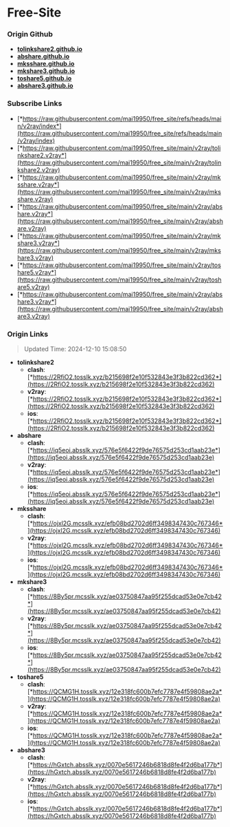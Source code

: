 # Free-Site

### Origin Github

- [**tolinkshare2.github.io**](https://github.com/tolinkshare2/tolinkshare2.github.io)
- [**abshare.github.io**](https://github.com/abshare/abshare.github.io)
- [**mksshare.github.io**](https://github.com/mksshare/mksshare.github.io)
- [**mkshare3.github.io**](https://github.com/mkshare3/mkshare3.github.io)
- [**toshare5.github.io**](https://github.com/toshare5/toshare5.github.io)
- [**abshare3.github.io**](https://github.com/abshare3/abshare3.github.io)

### Subscribe Links

- [*https://raw.githubusercontent.com/mai19950/free_site/refs/heads/main/v2ray/index*](https://raw.githubusercontent.com/mai19950/free_site/refs/heads/main/v2ray/index)
- [*https://raw.githubusercontent.com/mai19950/free_site/main/v2ray/tolinkshare2.v2ray*](https://raw.githubusercontent.com/mai19950/free_site/main/v2ray/tolinkshare2.v2ray)
- [*https://raw.githubusercontent.com/mai19950/free_site/main/v2ray/mksshare.v2ray*](https://raw.githubusercontent.com/mai19950/free_site/main/v2ray/mksshare.v2ray)
- [*https://raw.githubusercontent.com/mai19950/free_site/main/v2ray/abshare.v2ray*](https://raw.githubusercontent.com/mai19950/free_site/main/v2ray/abshare.v2ray)
- [*https://raw.githubusercontent.com/mai19950/free_site/main/v2ray/mkshare3.v2ray*](https://raw.githubusercontent.com/mai19950/free_site/main/v2ray/mkshare3.v2ray)
- [*https://raw.githubusercontent.com/mai19950/free_site/main/v2ray/toshare5.v2ray*](https://raw.githubusercontent.com/mai19950/free_site/main/v2ray/toshare5.v2ray)
- [*https://raw.githubusercontent.com/mai19950/free_site/main/v2ray/abshare3.v2ray*](https://raw.githubusercontent.com/mai19950/free_site/main/v2ray/abshare3.v2ray)

### Origin Links

> Updated Time: 2024-12-10 15:08:50

- **tolinkshare2**
  - **clash**: [*https://2RfiO2.tosslk.xyz/b215698f2e10f532843e3f3b822cd362*](https://2RfiO2.tosslk.xyz/b215698f2e10f532843e3f3b822cd362)
  - **v2ray**: [*https://2RfiO2.tosslk.xyz/b215698f2e10f532843e3f3b822cd362*](https://2RfiO2.tosslk.xyz/b215698f2e10f532843e3f3b822cd362)
  - **ios**: [*https://2RfiO2.tosslk.xyz/b215698f2e10f532843e3f3b822cd362*](https://2RfiO2.tosslk.xyz/b215698f2e10f532843e3f3b822cd362)
- **abshare**
  - **clash**: [*https://iq5eoi.absslk.xyz/576e5f6422f9de76575d253cd1aab23e*](https://iq5eoi.absslk.xyz/576e5f6422f9de76575d253cd1aab23e)
  - **v2ray**: [*https://iq5eoi.absslk.xyz/576e5f6422f9de76575d253cd1aab23e*](https://iq5eoi.absslk.xyz/576e5f6422f9de76575d253cd1aab23e)
  - **ios**: [*https://iq5eoi.absslk.xyz/576e5f6422f9de76575d253cd1aab23e*](https://iq5eoi.absslk.xyz/576e5f6422f9de76575d253cd1aab23e)
- **mksshare**
  - **clash**: [*https://ojxl2G.mcsslk.xyz/efb08bd2702d6ff3498347430c767346*](https://ojxl2G.mcsslk.xyz/efb08bd2702d6ff3498347430c767346)
  - **v2ray**: [*https://ojxl2G.mcsslk.xyz/efb08bd2702d6ff3498347430c767346*](https://ojxl2G.mcsslk.xyz/efb08bd2702d6ff3498347430c767346)
  - **ios**: [*https://ojxl2G.mcsslk.xyz/efb08bd2702d6ff3498347430c767346*](https://ojxl2G.mcsslk.xyz/efb08bd2702d6ff3498347430c767346)
- **mkshare3**
  - **clash**: [*https://8By5pr.mcsslk.xyz/ae03750847aa95f255dcad53e0e7cb42*](https://8By5pr.mcsslk.xyz/ae03750847aa95f255dcad53e0e7cb42)
  - **v2ray**: [*https://8By5pr.mcsslk.xyz/ae03750847aa95f255dcad53e0e7cb42*](https://8By5pr.mcsslk.xyz/ae03750847aa95f255dcad53e0e7cb42)
  - **ios**: [*https://8By5pr.mcsslk.xyz/ae03750847aa95f255dcad53e0e7cb42*](https://8By5pr.mcsslk.xyz/ae03750847aa95f255dcad53e0e7cb42)
- **toshare5**
  - **clash**: [*https://QCMG1H.tosslk.xyz/12e318fc600b7efc7787e4f59808ae2a*](https://QCMG1H.tosslk.xyz/12e318fc600b7efc7787e4f59808ae2a)
  - **v2ray**: [*https://QCMG1H.tosslk.xyz/12e318fc600b7efc7787e4f59808ae2a*](https://QCMG1H.tosslk.xyz/12e318fc600b7efc7787e4f59808ae2a)
  - **ios**: [*https://QCMG1H.tosslk.xyz/12e318fc600b7efc7787e4f59808ae2a*](https://QCMG1H.tosslk.xyz/12e318fc600b7efc7787e4f59808ae2a)
- **abshare3**
  - **clash**: [*https://hGxtch.absslk.xyz/0070e5617246b6818d8fe4f2d6ba177b*](https://hGxtch.absslk.xyz/0070e5617246b6818d8fe4f2d6ba177b)
  - **v2ray**: [*https://hGxtch.absslk.xyz/0070e5617246b6818d8fe4f2d6ba177b*](https://hGxtch.absslk.xyz/0070e5617246b6818d8fe4f2d6ba177b)
  - **ios**: [*https://hGxtch.absslk.xyz/0070e5617246b6818d8fe4f2d6ba177b*](https://hGxtch.absslk.xyz/0070e5617246b6818d8fe4f2d6ba177b)
